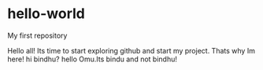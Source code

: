 # hello-world
My first repository

Hello all!
Its time to start exploring github and start my project.
Thats why Im here!
hi bindhu?
hello Omu.Its bindu and not bindhu!
